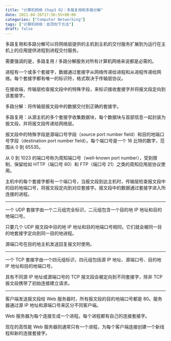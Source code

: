 ```yaml
---
title: "计算机网络 Chap3 02：多路复用和多路分解"
date: 2021-04-26T17:56:55+08:00
categories: ["Computer Networking"]
tags: ["计算机网络：自顶向下方法"]
draft: false
---
```


多路复用和多路分解可以将网络层提供的主机到主机的交付服务扩展到为运行在主机上的应用提供进程到进程交付服务。

需要强调的是，多路复用 / 多路分解服务对所有计算机网络来说都是必需的。

进程有一个或多个套接字，数据通过套接字从网络传递给进程和从进程传递给网络。每个套接字都有唯一的标识符，格式取决于传输层协议。

<!--more-->

在接收端，传输层检查报文段中的特殊字段，来标识接收套接字并将报文段定向到该套接字。

多路分解：将传输层报文段中的数据交付到正确的套接字。

多路复用：从源主机的多个套接字收集数据块，每个数据块与首部信息一起封装为报文段，并将报文段传递给网络层。

报文段中的特殊字段是源端口号字段（source port number field）和目的地端口号字段（destination port number field）。每个端口号是一个 16 比特的数字，范围从 0 到 65535。

从 0 到 1023 的端口号称为周知端口号（well-known port number），受到限制，保留给如 HTTP（端口号 80）和 FTP（端口号 21）之类的周知应用层协议使用。

主机中的每个套接字都有一个端口号，当报文段到达主机时，传输层检查报文段中的目的地端口号，将报文段定向到对应套接字。报文段中的数据通过套接字进入所连接的进程。

---

一个 UDP 套接字由一个二元组完全标识，二元组包含一个目的地 IP 地址和目的地端口号。

只要几个 UDP 报文段中目的地 IP 地址和目的地端口号相同，它们就会被同一目的地套接字定向到同一目的地进程。

源端口号在目的地主机发送回复报文时使用。

---

一个 TCP 套接字由一个四元组标识，四元组包括源 IP 地址、源端口号、目的地 IP 地址和目的地端口号。

具有不同源 IP 地址或源端口号的 TCP 报文段会被定向到不同套接字，除非 TCP 报文段携带了初始连接建立请求。

---

客户端发送报文段给 Web 服务器时，所有报文段的目的地端口号都是 80。服务器通过源 IP 地址和源端口号来区分不同客户端。

Web 服务器为每个连接生成一个进程。每个进程都有自己的连接套接字。

现在的高性能 Web 服务器则通常只有一个进程，为每个客户端连接创建一个新线程和新的连接套接字。